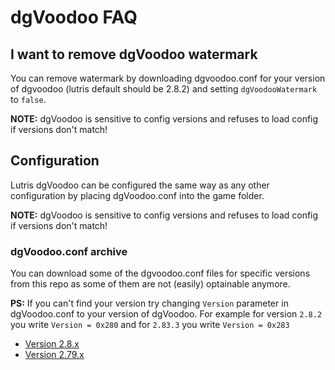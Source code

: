 # dgVoodoo FAQ

## I want to remove dgVoodoo watermark

You can remove watermark by downloading dgvoodoo.conf for your version of dgvoodoo (lutris default should be 2.8.2) and setting `dgVoodooWatermark` to `false`.

**NOTE:** dgVoodoo is sensitive to config versions and refuses to load config if versions don't match!


## Configuration

Lutris dgVoodoo can be configured the same way as any other configuration by placing dgVoodoo.conf into the game folder.

**NOTE:** dgVoodoo is sensitive to config versions and refuses to load config if versions don't match!

### dgVoodoo.conf archive

You can download some of the dgvoodoo.conf files for specific versions from this repo as some of them are not (easily) optainable anymore.

**PS:** If you can't find your version try changing `Version` parameter in dgVoodoo.conf to your version of dgVoodoo. For example for version `2.8.2` you write `Version = 0x280` and for `2.83.3` you write `Version = 0x283`

- [Version 2.8.x](dgvoodoo-configs/280/dgVoodoo)
- [Version 2.79.x](dgvoodoo-configs/279/dgVoodoo)
